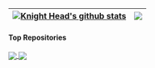 | <a href="https://github.com/knighthead12/github-readme-stats"><img align="center" src="https://github-readme-stats.vercel.app/api?username=knighthead12&show_icons=true&include_all_commits=true&theme=buefy&hide_border=true" alt=" Knight Head's github stats" /></a> | <a href="https://github.com/knighthead12/github-readme-stats"><img align="center" src="https://github-readme-stats.vercel.app/api/top-langs/?username=knighthead12&layout=compact&theme=buefy&hide_border=true" /></a> |
| ------------- | ------------- |

#### Top Repositories


<a href="https://github.com/knighthead12/github-readme-stats">
  <img align="center" src="https://github-readme-stats.vercel.app/api/pin/?username=knighthead12&repo=github-readme-stats&theme=buefy" />
</a>
<a href="https://github.com/knighthead12/knighthead12.github.io">
  <img align="center" src="https://github-readme-stats.vercel.app/api/pin/?username=knighthead12&repo=anuraghazra.github.io&theme=buefy" />
</a>
